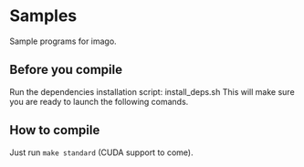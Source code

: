 # Samples
Sample programs for imago.

## Before you compile
Run the dependencies installation script: install_deps.sh
This will make sure you are ready to launch the following comands.

## How to compile
Just run `make standard` (CUDA support to come).